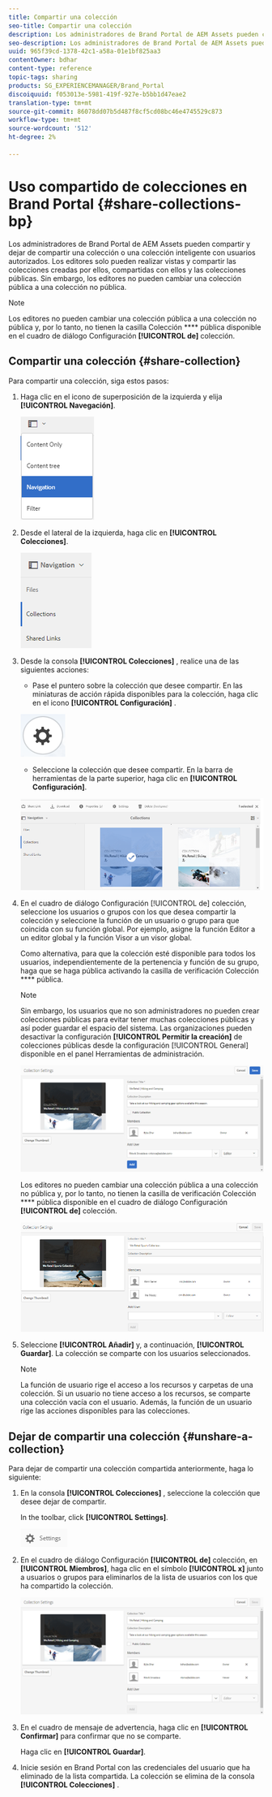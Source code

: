 ```yaml
---
title: Compartir una colección
seo-title: Compartir una colección
description: Los administradores de Brand Portal de AEM Assets pueden compartir y dejar de compartir una colección o una colección inteligente con usuarios autorizados. Los editores solo pueden realizar vistas y compartir las colecciones creadas por ellos, compartidas con ellos y las colecciones públicas.
seo-description: Los administradores de Brand Portal de AEM Assets pueden compartir y dejar de compartir una colección o una colección inteligente con usuarios autorizados. Los editores solo pueden realizar vistas y compartir las colecciones creadas por ellos, compartidas con ellos y las colecciones públicas.
uuid: 965f39cd-1378-42c1-a58a-01e1bf825aa3
contentOwner: bdhar
content-type: reference
topic-tags: sharing
products: SG_EXPERIENCEMANAGER/Brand_Portal
discoiquuid: f053013e-5981-419f-927e-b5bb1d47eae2
translation-type: tm+mt
source-git-commit: 86078dd07b5d487f8cf5cd08bc46e4745529c873
workflow-type: tm+mt
source-wordcount: '512'
ht-degree: 2%

---
```



# Uso compartido de colecciones en Brand Portal {#share-collections-bp}

Los administradores de Brand Portal de AEM Assets pueden compartir y dejar de compartir una colección o una colección inteligente con usuarios autorizados. Los editores solo pueden realizar vistas y compartir las colecciones creadas por ellos, compartidas con ellos y las colecciones públicas. Sin embargo, los editores no pueden cambiar una colección pública a una colección no pública.

>[!NOTE]
>
>Los editores no pueden cambiar una colección pública a una colección no pública y, por lo tanto, no tienen la casilla Colección **** pública disponible en el cuadro de diálogo Configuración **[!UICONTROL de]** colección.

## Compartir una colección {#share-collection}

Para compartir una colección, siga estos pasos:

1. Haga clic en el icono de superposición de la izquierda y elija **[!UICONTROL Navegación]**.

   ![](assets/contenttree-1.png)

1. Desde el lateral de la izquierda, haga clic en **[!UICONTROL Colecciones]**.

   ![](assets/access_collections.png)

1. Desde la consola **[!UICONTROL Colecciones]** , realice una de las siguientes acciones:

   * Pase el puntero sobre la colección que desee compartir. En las miniaturas de acción rápida disponibles para la colección, haga clic en el icono **[!UICONTROL Configuración]** .

   ![](assets/settings_thumbnail.png)

   * Seleccione la colección que desee compartir. En la barra de herramientas de la parte superior, haga clic en **[!UICONTROL Configuración]**.

   ![](assets/collection-sharing.png)

1. En el cuadro de diálogo Configuración [!UICONTROL de] colección, seleccione los usuarios o grupos con los que desea compartir la colección y seleccione la función de un usuario o grupo para que coincida con su función global. Por ejemplo, asigne la función Editor a un editor global y la función Visor a un visor global.

   Como alternativa, para que la colección esté disponible para todos los usuarios, independientemente de la pertenencia y función de su grupo, haga que se haga pública activando la casilla de verificación Colección **** pública.

   >[!NOTE]
   >
   >Sin embargo, los usuarios que no son administradores no pueden crear colecciones públicas para evitar tener muchas colecciones públicas y así poder guardar el espacio del sistema. Las organizaciones pueden desactivar la configuración **[!UICONTROL Permitir la creación]** de colecciones públicas desde la configuración [!UICONTROL General] disponible en el panel Herramientas de administración.

   ![](assets/collection_sharingadduser.png)

   Los editores no pueden cambiar una colección pública a una colección no pública y, por lo tanto, no tienen la casilla de verificación Colección **** pública disponible en el cuadro de diálogo Configuración **[!UICONTROL de]** colección.

   ![](assets/collection-setting-editor.png)

1. Seleccione **[!UICONTROL Añadir]** y, a continuación, **[!UICONTROL Guardar]**. La colección se comparte con los usuarios seleccionados.

   >[!NOTE]
   >
   >La función de usuario rige el acceso a los recursos y carpetas de una colección. Si un usuario no tiene acceso a los recursos, se comparte una colección vacía con el usuario. Además, la función de un usuario rige las acciones disponibles para las colecciones.

## Dejar de compartir una colección {#unshare-a-collection}

Para dejar de compartir una colección compartida anteriormente, haga lo siguiente:

1. En la consola **[!UICONTROL Colecciones]** , seleccione la colección que desee dejar de compartir.

   In the toolbar, click **[!UICONTROL Settings]**.

   ![](assets/collection_settings.png)

1. En el cuadro de diálogo Configuración **[!UICONTROL de]** colección, en **[!UICONTROL Miembros]**, haga clic en el símbolo **[!UICONTROL x]** junto a usuarios o grupos para eliminarlos de la lista de usuarios con los que ha compartido la colección.

   ![](assets/unshare_collection.png)

1. En el cuadro de mensaje de advertencia, haga clic en **[!UICONTROL Confirmar]** para confirmar que no se comparte.

   Haga clic en **[!UICONTROL Guardar]**.

1. Inicie sesión en Brand Portal con las credenciales del usuario que ha eliminado de la lista compartida. La colección se elimina de la consola **[!UICONTROL Colecciones]** .
